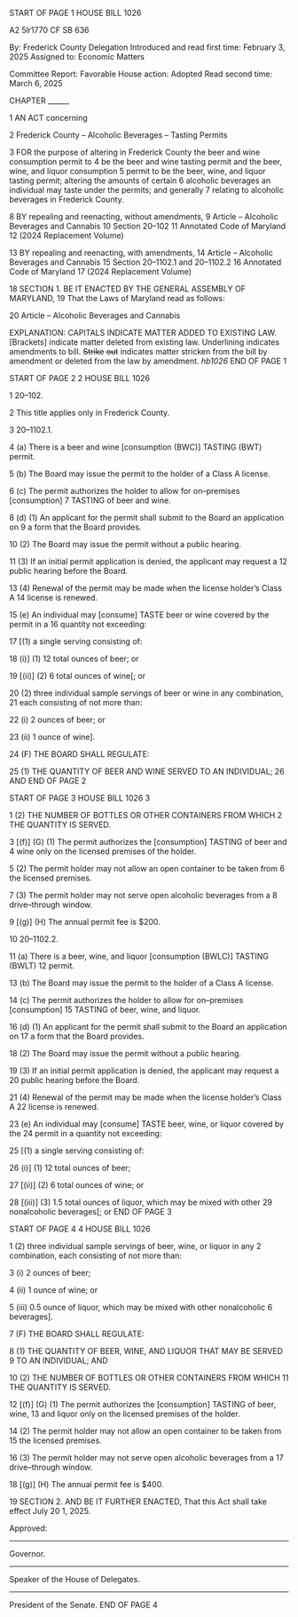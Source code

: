 START OF PAGE 1
HOUSE BILL 1026

A2 5lr1770
CF SB 636

By: Frederick County Delegation
Introduced and read first time: February 3, 2025
Assigned to: Economic Matters

Committee Report: Favorable
House action: Adopted
Read second time: March 6, 2025

CHAPTER ______

1 AN ACT concerning

2 Frederick County – Alcoholic Beverages – Tasting Permits

3 FOR the purpose of altering in Frederick County the beer and wine consumption permit to
4 be the beer and wine tasting permit and the beer, wine, and liquor consumption
5 permit to be the beer, wine, and liquor tasting permit; altering the amounts of certain
6 alcoholic beverages an individual may taste under the permits; and generally
7 relating to alcoholic beverages in Frederick County.

8 BY repealing and reenacting, without amendments,
9 Article – Alcoholic Beverages and Cannabis
10 Section 20–102
11 Annotated Code of Maryland
12 (2024 Replacement Volume)

13 BY repealing and reenacting, with amendments,
14 Article – Alcoholic Beverages and Cannabis
15 Section 20–1102.1 and 20–1102.2
16 Annotated Code of Maryland
17 (2024 Replacement Volume)

18 SECTION 1. BE IT ENACTED BY THE GENERAL ASSEMBLY OF MARYLAND,
19 That the Laws of Maryland read as follows:

20 Article – Alcoholic Beverages and Cannabis

EXPLANATION: CAPITALS INDICATE MATTER ADDED TO EXISTING LAW.
[Brackets] indicate matter deleted from existing law.
Underlining indicates amendments to bill.
~~Strike~~ ~~out~~ indicates matter stricken from the bill by amendment or deleted from the law by
amendment. *hb1026*
END OF PAGE 1

START OF PAGE 2
2 HOUSE BILL 1026

1 20–102.

2 This title applies only in Frederick County.

3 20–1102.1.

4 (a) There is a beer and wine [consumption (BWC)] TASTING (BWT) permit.

5 (b) The Board may issue the permit to the holder of a Class A license.

6 (c) The permit authorizes the holder to allow for on–premises [consumption]
7 TASTING of beer and wine.

8 (d) (1) An applicant for the permit shall submit to the Board an application on
9 a form that the Board provides.

10 (2) The Board may issue the permit without a public hearing.

11 (3) If an initial permit application is denied, the applicant may request a
12 public hearing before the Board.

13 (4) Renewal of the permit may be made when the license holder’s Class A
14 license is renewed.

15 (e) An individual may [consume] TASTE beer or wine covered by the permit in a
16 quantity not exceeding:

17 [(1) a single serving consisting of:

18 (i)] (1) 12 total ounces of beer; or

19 [(ii)] (2) 6 total ounces of wine[; or

20 (2) three individual sample servings of beer or wine in any combination,
21 each consisting of not more than:

22 (i) 2 ounces of beer; or

23 (ii) 1 ounce of wine].

24 (F) THE BOARD SHALL REGULATE:

25 (1) THE QUANTITY OF BEER AND WINE SERVED TO AN INDIVIDUAL;
26 AND
END OF PAGE 2

START OF PAGE 3
HOUSE BILL 1026 3

1 (2) THE NUMBER OF BOTTLES OR OTHER CONTAINERS FROM WHICH
2 THE QUANTITY IS SERVED.

3 [(f)] (G) (1) The permit authorizes the [consumption] TASTING of beer and
4 wine only on the licensed premises of the holder.

5 (2) The permit holder may not allow an open container to be taken from
6 the licensed premises.

7 (3) The permit holder may not serve open alcoholic beverages from a
8 drive–through window.

9 [(g)] (H) The annual permit fee is $200.

10 20–1102.2.

11 (a) There is a beer, wine, and liquor [consumption (BWLC)] TASTING (BWLT)
12 permit.

13 (b) The Board may issue the permit to the holder of a Class A license.

14 (c) The permit authorizes the holder to allow for on–premises [consumption]
15 TASTING of beer, wine, and liquor.

16 (d) (1) An applicant for the permit shall submit to the Board an application on
17 a form that the Board provides.

18 (2) The Board may issue the permit without a public hearing.

19 (3) If an initial permit application is denied, the applicant may request a
20 public hearing before the Board.

21 (4) Renewal of the permit may be made when the license holder’s Class A
22 license is renewed.

23 (e) An individual may [consume] TASTE beer, wine, or liquor covered by the
24 permit in a quantity not exceeding:

25 [(1) a single serving consisting of:

26 (i)] (1) 12 total ounces of beer;

27 [(ii)] (2) 6 total ounces of wine; or

28 [(iii)] (3) 1.5 total ounces of liquor, which may be mixed with other
29 nonalcoholic beverages[; or
END OF PAGE 3

START OF PAGE 4
4 HOUSE BILL 1026

1 (2) three individual sample servings of beer, wine, or liquor in any
2 combination, each consisting of not more than:

3 (i) 2 ounces of beer;

4 (ii) 1 ounce of wine; or

5 (iii) 0.5 ounce of liquor, which may be mixed with other nonalcoholic
6 beverages].

7 (F) THE BOARD SHALL REGULATE:

8 (1) THE QUANTITY OF BEER, WINE, AND LIQUOR THAT MAY BE SERVED
9 TO AN INDIVIDUAL; AND

10 (2) THE NUMBER OF BOTTLES OR OTHER CONTAINERS FROM WHICH
11 THE QUANTITY IS SERVED.

12 [(f)] (G) (1) The permit authorizes the [consumption] TASTING of beer, wine,
13 and liquor only on the licensed premises of the holder.

14 (2) The permit holder may not allow an open container to be taken from
15 the licensed premises.

16 (3) The permit holder may not serve open alcoholic beverages from a
17 drive–through window.

18 [(g)] (H) The annual permit fee is $400.

19 SECTION 2. AND BE IT FURTHER ENACTED, That this Act shall take effect July
20 1, 2025.

Approved:

________________________________________________________________________________
Governor.

________________________________________________________________________________
Speaker of the House of Delegates.

________________________________________________________________________________
President of the Senate.
END OF PAGE 4